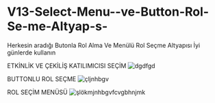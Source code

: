 # V13-Select-Menu--ve-Button-Rol-Se-me-Altyap-s-
Herkesin aradığı Butonla Rol Alma Ve Menülü Rol Seçme Altyapısı İyi günlerde kullanın

ETKİNLİK VE ÇEKİLİŞ KATILIMICISI SEÇİM
![dgdfgd](https://user-images.githubusercontent.com/104096743/175775375-e0db38a2-4390-474f-ad96-72ee50babb18.PNG)

BUTTONLU ROL SEÇME
![çljnhbgv](https://user-images.githubusercontent.com/104096743/175775380-eaef4e10-a834-452e-a86a-d7af2e4751dd.PNG)

ROL SEÇİM MENÜSÜ
![şlökmjnhbgvfcvgbhnjmk](https://user-images.githubusercontent.com/104096743/175775383-93219081-ee53-4766-a736-02b6778ed501.PNG)

